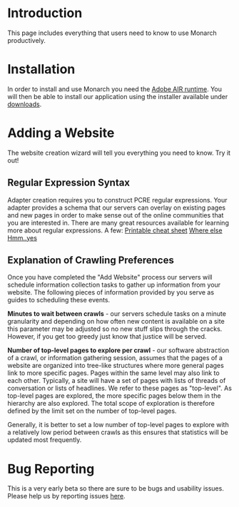 

# Introduction #

This page includes everything that users need to know to use Monarch productively.


# Installation #

In order to install and use Monarch you need the [Adobe AIR runtime](http://get.adobe.com/air/). You will then be able to install our application using the installer available under [downloads](http://code.google.com/p/monarch-flex/downloads/list).

# Adding a Website #

The website creation wizard will tell you everything you need to know. Try it out!

## Regular Expression Syntax ##

Adapter creation requires you to construct PCRE regular expressions. Your adapter provides a schema that our servers can overlay on existing pages and new pages in order to make sense out of the online communities that you are interested in. There are many great resources available for learning more about regular expressions.
A few:
[Printable cheat sheet](http://www.phpguru.org/downloads/PCRE%20Cheat%20Sheet/PHP%20PCRE%20Cheat%20Sheet.pdf)
[Where else](http://en.wikipedia.org/wiki/PCRE)
[Hmm..yes](http://xkcd.com/208/)

## Explanation of Crawling Preferences ##

Once you have completed the "Add Website" process our servers will schedule information collection tasks to gather up information from your website. The following pieces of information provided by you serve as guides to scheduling these events.

**Minutes to wait between crawls** - our servers schedule tasks on a minute granularity and depending on how often new content is available on a site this parameter may be adjusted so no new stuff slips through the cracks. However, if you get too greedy just know that justice will be served.

**Number of top-level pages to explore per crawl** - our software abstraction of a crawl, or information gathering session, assumes that the pages of a website are organized into tree-like structures where more general pages link to more specific pages. Pages within the same level may also link to each other. Typically, a site will have a set of pages with lists of threads of conversation or lists of headlines. We refer to these pages as "top-level". As top-level pages are explored, the more specific pages below them in the hierarchy are also explored. The total scope of exploration is therefore defined by the limit set on the number of top-level pages.

Generally, it is better to set a low number of top-level pages to explore with a relatively low period between crawls as this ensures that statistics will be updated most frequently.

# Bug Reporting #

This is a very early beta so there are sure to be bugs and usability issues. Please help us by reporting issues [here](http://code.google.com/p/monarch-flex/issues/entry).